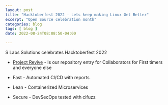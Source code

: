 ```yaml
---
layout: post
title: "Hacktoberfest 2022 - Lets keep making Linux Get Better"
excerpt: "Open Source celebration month"
categories: blog
tags: [ blog ]
date: 2022-08-24T08:08:50-04:00

---
```


S Labs Solutions celebrates Hacktoberfest 2022

* [Project Revive](https://github.com/slabstech/revive) - Is our repository entry for Collaborators for First timers and everyone else


* Fast - Automated CI/CD with reports
* Lean - Containerized Microservices
* Secure - DevSecOps tested with cifuzz

